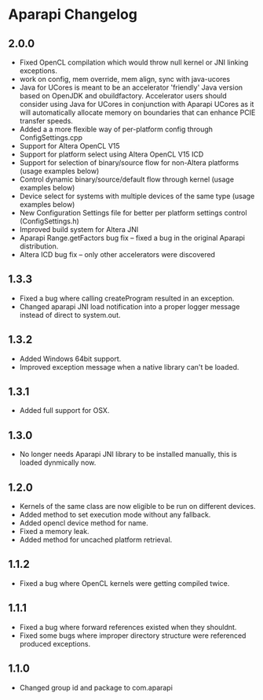 # Aparapi Changelog

## 2.0.0

* Fixed OpenCL compilation which would throw null kernel or JNI linking exceptions.
* work on config, mem override, mem align, sync with java-ucores
* Java for UCores is meant to be an accelerator 'friendly' Java version based on OpenJDK and obuildfactory. Accelerator users should consider using Java for UCores in conjunction with Aparapi UCores as it will automatically allocate memory on boundaries that can enhance PCIE transfer speeds.
* Added a a more flexible way of per-platform config through ConfigSettings.cpp
* Support for Altera OpenCL V15
* Support for platform select using Altera OpenCL V15 ICD
* Support for selection of binary/source flow for non-Altera platforms (usage examples below)
* Control dynamic binary/source/default flow through kernel (usage examples below)
* Device select for systems with multiple devices of the same type (usage examples below)
* New Configuration Settings file for better per platform settings control (ConfigSettings.h)
* Improved build system for Altera JNI
* Aparapi Range.getFactors bug fix – fixed a bug in the original Aparapi distribution.
* Altera ICD bug fix – only other accelerators were discovered

## 1.3.3

* Fixed a bug where calling createProgram resulted in an exception.
* Changed aparapi JNI load notification into a proper logger message instead of direct to system.out.

## 1.3.2

* Added Windows 64bit support.
* Improved exception message when a native library can't be loaded.

## 1.3.1

* Added full support for OSX.

## 1.3.0

* No longer needs Aparapi JNI library to be installed manually, this is loaded dynmically now.

## 1.2.0

* Kernels of the same class are now eligible to be run on different devices.
* Added method to set execution mode without any fallback.
* Added opencl device method for name.
* Fixed a memory leak.
* Added method for uncached platform retrieval.

## 1.1.2

* Fixed a bug where OpenCL kernels were getting compiled twice.

## 1.1.1

* Fixed a bug where forward references existed when they shouldnt.
* Fixed some bugs where improper directory structure were referenced produced exceptions.

## 1.1.0

* Changed group id and package to com.aparapi